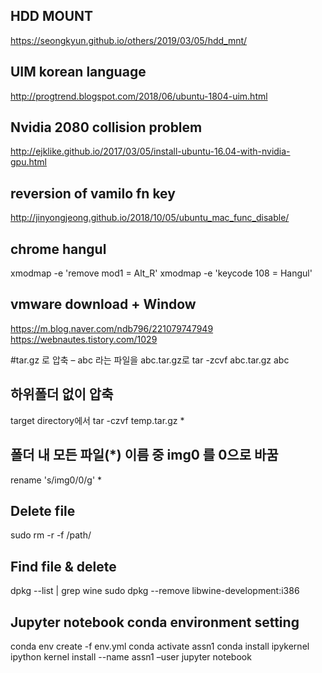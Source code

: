 ## HDD MOUNT
https://seongkyun.github.io/others/2019/03/05/hdd_mnt/


## UIM korean language
http://progtrend.blogspot.com/2018/06/ubuntu-1804-uim.html


## Nvidia 2080 collision  problem
http://ejklike.github.io/2017/03/05/install-ubuntu-16.04-with-nvidia-gpu.html


## reversion of vamilo fn key

http://jinyongjeong.github.io/2018/10/05/ubuntu_mac_func_disable/

## chrome hangul

xmodmap -e 'remove mod1 = Alt_R'
xmodmap -e 'keycode 108 = Hangul'


## vmware download + Window

https://m.blog.naver.com/ndb796/221079747949
https://webnautes.tistory.com/1029

#tar.gz 로 압축 – abc 라는 파일을 abc.tar.gz로
tar -zcvf abc.tar.gz abc

## 하위폴더 없이 압축 
target directory에서
tar -czvf temp.tar.gz *

## 폴더 내 모든 파일(*) 이름 중 img0 를 0으로 바꿈 

 rename 's/img0/0/g' *


## Delete file 

sudo rm -r -f /path/


## Find file  &  delete

dpkg --list | grep wine
sudo dpkg --remove libwine-development:i386


## Jupyter notebook conda environment setting

conda env create -f env.yml
conda activate assn1
conda install ipykernel
ipython kernel install --name assn1 –user
jupyter notebook


